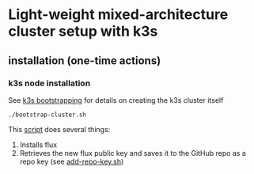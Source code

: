 # Light-weight mixed-architecture cluster setup with k3s

## installation (one-time actions)

### k3s node installation

See [k3s bootstrapping](https://github.com/billimek/homelab-infrastructure/tree/master/k3s) for details on creating the k3s cluster itself

```shell
./bootstrap-cluster.sh
```

This [script](bootstrap-cluster.sh) does several things:

1. Installs flux
2. Retrieves the new flux public key and saves it to the GitHub repo as a repo key (see [add-repo-key.sh](add-repo-key.sh))
